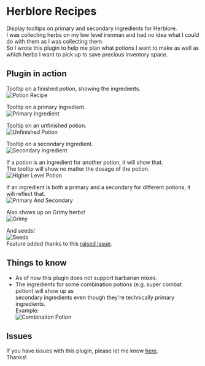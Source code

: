 # Herblore Recipes
Display tooltips on primary and secondary ingredients for Herblore.  
I was collecting herbs on my low level ironman and had no idea what I could do with them as I was collecting them.  
So I wrote this plugin to help me plan what potions I want to make as well as which herbs I want to pick up to save 
precious inventory space.

## Plugin in action
Tooltip on a finished potion, showing the ingredients.  
![Potion Recipe](https://i.imgur.com/jzJFAaX.png "Potion Recipe")  

Tooltip on a primary ingredient.  
![Primary Ingredient](https://i.imgur.com/lwYsR9n.png "Primary Ingredient")  

Tooltip on an unfinished potion.  
![Unfinished Potion](https://i.imgur.com/9wAE2gw.png "Unfinished Potion")  

Tooltip on a secondary ingredient.  
![Secondary Ingredient](https://i.imgur.com/hCDBhZn.png "Secondary Ingredient")  

If a potion is an ingredient for another potion, it will show that.  
The tooltip will show no matter the dosage of the potion.  
![Higher Level Potion](https://i.imgur.com/uNr2S7f.png "Higher Level Potion")  

If an ingredient is both a primary and a secondary for different potions, it will reflect that.  
![Primary And Secondary](https://i.imgur.com/9h6Fzur.png "Primary and Secondary")  

Also shows up on Grimy herbs!  
![Grimy](https://i.imgur.com/6eT1r4o.png "Grimy")  

And seeds!  
![Seeds](https://i.imgur.com/uz6xISY.png "Seeds")  
Feature added thanks to this [raised issue](https://github.com/skiclimbcode/herblore-recipes/issues/3).

## Things to know
- As of now this plugin does not support barbarian mixes.
- The ingredients for some combination potions  (e.g. super combat potion) will show up as  
  secondary ingredients even though they're technically primary ingredients.  
  Example:  
  ![Combination Potion](https://i.imgur.com/La4P6S2.png "Combination Potion")
  

## Issues
If you have issues with this plugin, please let me know [here](https://github.com/skiclimbcode/herblore-recipes/issues/new).  
Thanks!
